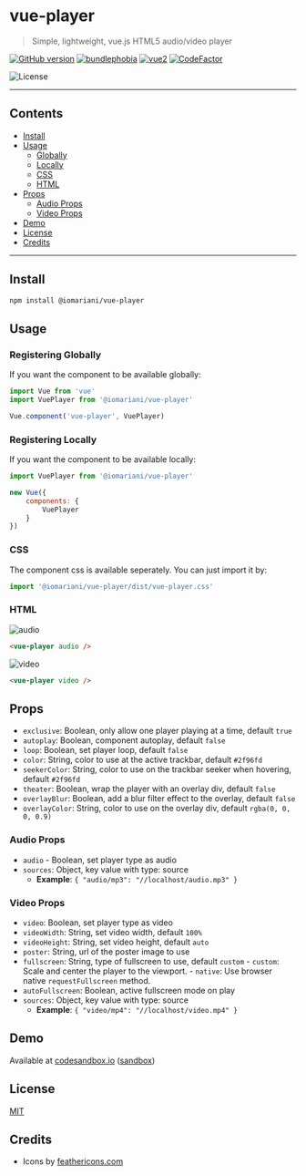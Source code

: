 # vue-player

> Simple, lightweight, vue.js HTML5 audio/video player

[![GitHub version](https://badge.fury.io/gh/iomariani%2Fvue-player.svg)](https://badge.fury.io/gh/iomariani%2Fvue-player) [![bundlephobia](https://img.shields.io/bundlephobia/minzip/@iomariani/vue-player.svg?style=flat)](https://bundlephobia.com/result?p=v-emoji-picker@latest) [![vue2](https://img.shields.io/badge/vue-2.x-brightgreen.svg?style=flat)](https://vuejs.org/) [![CodeFactor](https://www.codefactor.io/repository/github/iomariani/vue-player/badge)](https://www.codefactor.io/repository/github/iomariani/vue-player)

![License](https://img.shields.io/github/license/iomariani/vue-player)

---

## Contents

- [Install](#install)
- [Usage](#usage)
	- [Globally](#registering-globally)
	- [Locally](#registering-locally)
	- [CSS](#css)
	- [HTML](#html)
- [Props](#props)
	- [Audio Props](#audio-props)
	- [Video Props](#video-props)
- [Demo](#demo)
- [License](#license)
- [Credits](#credits)

---

## Install

```bash
npm install @iomariani/vue-player
```

## Usage

### Registering Globally

If you want the component to be available globally:

```js
import Vue from 'vue'
import VuePlayer from '@iomariani/vue-player'

Vue.component('vue-player', VuePlayer)
```

### Registering Locally

If you want the component to be available locally:

```js
import VuePlayer from '@iomariani/vue-player'

new Vue({
	components: {
		VuePlayer
	}
})
```

### CSS

The component css is available seperately. You can just import it by:

```js
import '@iomariani/vue-player/dist/vue-player.css'
```

### HTML

![audio](https://i.imgur.com/pZzdqKZ.png)

```html
<vue-player audio />
```

![video](https://i.imgur.com/cqOGc7U.png)

```html
<vue-player video />
```

## Props

- `exclusive`: Boolean, only allow one player playing at a time, default `true`
- `autoplay`: Boolean, component autoplay, default `false`
- `loop`: Boolean, set player loop, default `false`
- `color`: String, color to use at the active trackbar, default `#2f96fd`
- `seekerColor`: String, color to use on the trackbar seeker when hovering, default `#2f96fd`
- `theater`: Boolean, wrap the player with an overlay div, default `false`
- `overlayBlur`: Boolean, add a blur filter effect to the overlay, default `false`
- `overlayColor`: String, color to use on the overlay div, default `rgba(0, 0, 0, 0.9)`

### Audio Props

- `audio` - Boolean, set player type as audio
- `sources`: Object, key value with type: source
	- **Example**: `{ "audio/mp3": "//localhost/audio.mp3" }`

### Video Props

- `video`: Boolean, set player type as video
- `videoWidth`: String, set video width, default `100%`
- `videoHeight`: String, set video height, default `auto`
- `poster`: String, url of the poster image to use
- `fullscreen`: String, type of fullscreen to use, default `custom` - `custom`: Scale and center the player to the viewport. - `native`: Use browser native `requestFullscreen` method.
- `autoFullscreen`: Boolean, active fullscreen mode on play
- `sources`: Object, key value with type: source
	- **Example**: `{ "video/mp4": "//localhost/video.mp4" }`

## Demo

Available at [codesandbox.io](https://s5mvo.csb.app/) ([sandbox](https://codesandbox.io/s/vue-player-s5mvo))

## License

[MIT](https://github.com/iomariani/vue-player/blob/master/LICENSE.md)

## Credits

- Icons by [feathericons.com](https://feathericons.com)